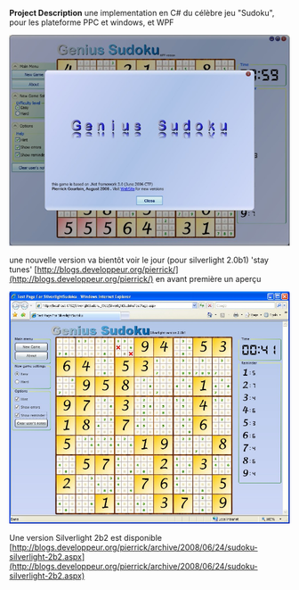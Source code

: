 **Project Description**
une implementation en C# du célèbre jeu "Sudoku", pour les plateforme PPC et windows, et WPF 


![](Home_geniussudokuwpf.jpg)

une nouvelle version va bientôt voir le jour (pour silverlight 2.0b1) 'stay tunes' [http://blogs.developpeur.org/pierrick/](http://blogs.developpeur.org/pierrick/)
en avant première un aperçu

![](Home_silverlight_shot.jpg)

Une version Silverlight 2b2 est disponible [http://blogs.developpeur.org/pierrick/archive/2008/06/24/sudoku-silverlight-2b2.aspx](http://blogs.developpeur.org/pierrick/archive/2008/06/24/sudoku-silverlight-2b2.aspx)
